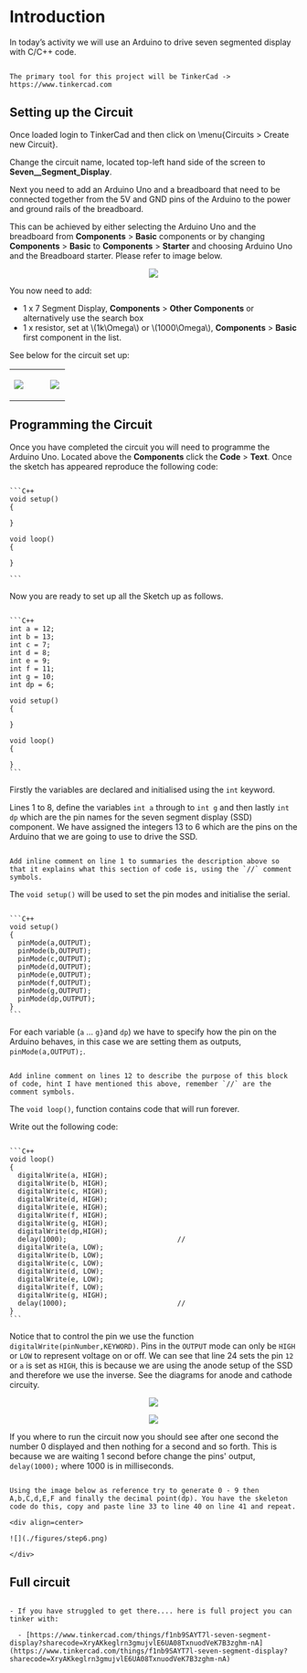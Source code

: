 # Introduction
In today’s activity we will use an Arduino to drive  seven segmented display with C/C++ code.

~~~admonish important

The primary tool for this project will be TinkerCad -> https://www.tinkercad.com

~~~

## Setting up the Circuit

Once loaded login to TinkerCad and then click on \menu{Circuits > Create new Circuit}.

Change the circuit name, located top-left hand side of the screen to **Seven__Segment_Display**.

Next you need to add an Arduino Uno and a breadboard that need to be connected together from the 5V and GND pins of the Arduino to the power and ground rails of the breadboard. 

This can be achieved by either selecting the Arduino Uno and the breadboard from **Components** > **Basic** components or by changing **Components** > **Basic** to **Components** > **Starter** and choosing Arduino Uno and the Breadboard starter. Please refer to image below.

<div align=center>

![](./figures/step1.png)

</div>

You now need to add:
- 1 x 7 Segment Display, **Components** > **Other Components** or alternatively use the search box
- 1 x resistor, set at \\(1k\Omega\\) or \\(1000\Omega\\), **Components** > **Basic** first component in the list.

See below for the circuit set up:

<table style="border-collapse: collapse; border: none; table-layout: fixed; width: 100%;" >
<tr style="border: none;">
<td style="border: none; width:60%;">

![](./figures/step2.png)

</td>

<td style="border: none; width:33%;">

 ![](./figures/step6.png)

</td>
</tr>
</table>

## Programming the Circuit

Once you have completed the circuit you will need to programme the Arduino Uno.  Located above the **Components** click the **Code** > **Text**. Once the sketch has appeared reproduce the following code: 

~~~admonish code

```C++
void setup()
{

}

void loop()
{

}

```

~~~

Now you are ready to set up all the Sketch up as follows. 

~~~admonish code

```C++
int a = 12;
int b = 13;
int c = 7;
int d = 8;
int e = 9;
int f = 11;
int g = 10;
int dp = 6;

void setup()
{

}

void loop()
{

}
```

~~~

Firstly the variables are declared and initialised using the `int` keyword.

Lines 1 to 8, define the variables `int a` through to `int g` and then lastly `int dp` which are the pin names for the seven segment display (SSD) component. We have assigned the integers 13 to 6 which are the pins on the Arduino that we are going to use to drive the SSD.

~~~admonish todo

Add inline comment on line 1 to summaries the description above so that it explains what this section of code is, using the `//` comment symbols.

~~~

The `void setup()` will be used to set the pin modes and initialise the serial. 

~~~admonish code

```C++
void setup()
{
  pinMode(a,OUTPUT);
  pinMode(b,OUTPUT);
  pinMode(c,OUTPUT);
  pinMode(d,OUTPUT);
  pinMode(e,OUTPUT);
  pinMode(f,OUTPUT);
  pinMode(g,OUTPUT);
  pinMode(dp,OUTPUT);
}
```

~~~

For each variable (`a` ... `g}`and `dp`) we have to specify how the pin on the Arduino behaves, in this case we are setting them as outputs, `pinMode(a,OUTPUT);`.

~~~admonish todo

Add inline comment on lines 12 to describe the purpose of this block of code, hint I have mentioned this above, remember `//` are the comment symbols.

~~~

The `void loop()`, function contains code that will run forever.

Write out the following code:

~~~admonish code

```C++
void loop()
{
  digitalWrite(a, HIGH);
  digitalWrite(b, HIGH);
  digitalWrite(c, HIGH);
  digitalWrite(d, HIGH);
  digitalWrite(e, HIGH);
  digitalWrite(f, HIGH);
  digitalWrite(g, HIGH);
  digitalWrite(dp,HIGH);
  delay(1000);                           //
  digitalWrite(a, LOW);
  digitalWrite(b, LOW);
  digitalWrite(c, LOW);
  digitalWrite(d, LOW);
  digitalWrite(e, LOW);
  digitalWrite(f, LOW);
  digitalWrite(g, HIGH);
  delay(1000);                           //
}
```

~~~

Notice that to control the pin we use the function `digitalWrite(pinNumber,KEYWORD)`. Pins in the `OUTPUT` mode can only be `HIGH` or `LOW` to represent voltage on or off. We can see that line 24 sets the pin `12` or `a` is set as `HIGH`, this is because we are using the anode setup of the SSD and therefore we use the inverse. See the diagrams for anode and cathode circuity.

<div align=center>

![](./figures/step4.png)

![](./figures/step5.png)

</div>


If you where to run the circuit now you should see after one second the number 0 displayed and then nothing for a second and so forth. This is because we are waiting 1 second before change the pins' output, `delay(1000);` where 1000 is in milliseconds. 

~~~admonish todo

Using the image below as reference try to generate 0 - 9 then A,b,C,d,E,F and finally the decimal point(dp). You have the skeleton code do this, copy and paste line 33 to line 40 on line 41 and repeat.

<div align=center>

![](./figures/step6.png)

</div>

~~~



## Full circuit

~~~admonish tip

- If you have struggled to get there.... here is full project you can tinker with:

  - [https://www.tinkercad.com/things/f1nb9SAYT7l-seven-segment-display?sharecode=XryAKkeglrn3gmujvlE6UA08TxnuodVeK7B3zghm-nA](https://www.tinkercad.com/things/f1nb9SAYT7l-seven-segment-display?sharecode=XryAKkeglrn3gmujvlE6UA08TxnuodVeK7B3zghm-nA)


~~~
